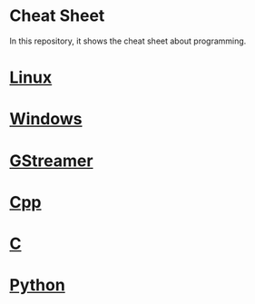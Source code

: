 # Cheat Sheet

In this repository, it shows the cheat sheet about programming.

# [Linux](Linux)


# [Windows](Windows)



# [GStreamer](GStreamer)

# [Cpp](Cpp)

# [C](C)

# [Python](Python)